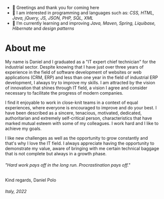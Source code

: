 - 👋 Greetings and thank you for coming here
- 👀 I am interested in programming and languages such as: *CSS, HTML, Java, jQuery, JS, JSON, PHP, SQL, XML*
- 🌱 I’m currently learning and improving *Java, Maven, Spring, Liquibase, Hibernate* and *design patterns*

# About me
My name is Daniel and I graduated as a "IT expert chief technician" for the industrial sector. Despite knowing that I have just over three years
of experience in the field of software development of websites or web applications (CRM, ERP) and less than one year in the field of industrial ERP development, I always
try to improve my skills. I am attracted by the vision of innovation that shines through IT field, a vision I agree and consider necessary to facilitate the progress
of modern companies.

I find it enjoyable to work in close-knit teams in a context of equal experiences, where everyone is encouraged to improve and do your best. I have been described
as a sincere, tenacious, motivated, dedicated, authoritarian and extremely self-critical person, characteristics that have marked mutual esteem with some of my 
colleagues. I work hard and I like to achieve my goals.

I like new challenges as well as the opportunity to grow constantly and that's why I love the IT field. I always appreciate having the opportunity to demonstrate my
value, aware of bringing with me certain technical baggage that is not complete but always in a growth phase.

###### *"Hard work pays off in the long run. Procrastination pays off."*

Kind regards, Daniel Polo

###### Italy, 2022
